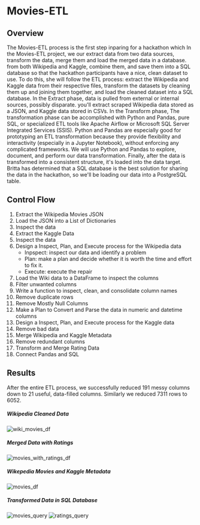 # Movies-ETL
## Overview
The Movies-ETL process is the first step inparing for a hackathon which 
In the Movies-ETL project, we our extract data from two data sources, transform the data, merge them and load the merged data in a database. from both Wikipedia and Kaggle, combine them, and save them into a SQL database so that the hackathon participants have a nice, clean dataset to use. To do this, she will follow the ETL process: extract the Wikipedia and Kaggle data from their respective files, transform the datasets by cleaning them up and joining them together, and load the cleaned dataset into a SQL database. In the Extract phase, data is pulled from external or internal sources, possibly disparate. you'll extract scraped Wikipedia data stored as a JSON, and Kaggle data stored in CSVs.
In the Transform phase, The transformation phase can be accomplished with Python and Pandas, pure SQL, or specialized ETL tools like Apache Airflow or Microsoft SQL Server Integrated Services (SSIS). Python and Pandas are especially good for prototyping an ETL transformation because they provide flexibility and interactivity (especially in a Jupyter Notebook), without enforcing any complicated frameworks. We will use Python and Pandas to explore, document, and perform our data transformation.
Finally, after the data is transformed into a consistent structure, it's loaded into the data target. Britta has determined that a SQL database is the best solution for sharing the data in the hackathon, so we'll be loading our data into a PostgreSQL table.

## Control Flow
1. Extract the Wikipedia Movies JSON
2. Load the JSON into a List of Dictionaries
3. Inspect the data
4. Extract the Kaggle Data
5. Inspect the data
6. Design a Inspect, Plan, and Execute process for the Wikipedia data
   * Inpspect:  inspect our data and identify a problem
   * Plan: make a plan and decide whether it is worth the time and effort to fix it.
   * Execute: execute the repair
 7. Load the Wiki data to a DataFrame to inspect the columns
 8. Filter unwanted columns
 9. Write a function to inspect, clean, and consolidate column names
 10. Remove duplicate rows
 11. Remove Mostly Null Columns
 12. Make a Plan to Convert and Parse the data in numeric and datetime columns
 13. Design a Inspect, Plan, and Execute process for the Kaggle data
 14. Remove bad data
 15. Merge Wikipedia and Kaggle Metadata
 16. Remove redundant columns
 17. Transform and Merge Rating Data
 18. Connect Pandas and SQL

## Results
After the entire ETL process, we successfully reduced 191 messy columns down to 21 useful, data-filled columns. Similarly we reduced 7311 rows to 6052.

##### Wikipedia Cleaned Data
![wiki_movies_df](https://user-images.githubusercontent.com/67847583/122300112-7d896400-cec4-11eb-9659-34df646fab8b.png)
##### Merged Data with Ratings
![movies_with_ratings_df](https://user-images.githubusercontent.com/67847583/122300124-82e6ae80-cec4-11eb-9304-52c384edc05c.png)
##### Wikepedia Movies and Kaggle Metadata
![movies_df](https://user-images.githubusercontent.com/67847583/122300149-8aa65300-cec4-11eb-98f9-413fbb9da353.png)
##### Transformed Data in SQL Database
![movies_query](https://user-images.githubusercontent.com/67847583/122300175-91cd6100-cec4-11eb-8ed1-b6cfbb941bde.png)
![ratings_query](https://user-images.githubusercontent.com/67847583/122300181-942fbb00-cec4-11eb-9b64-e1af1f9f3d7d.png)






